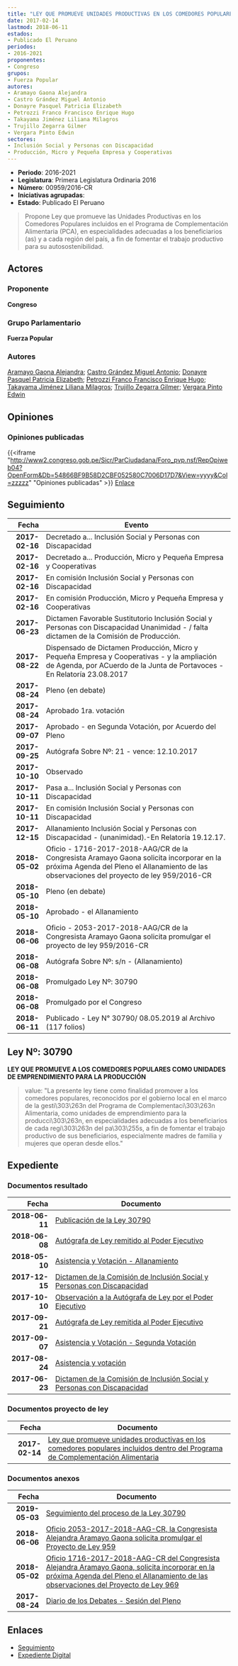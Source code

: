 ```yaml
---
title: "LEY QUE PROMUEVE UNIDADES PRODUCTIVAS EN LOS COMEDORES POPULARES INCLUIDOS DENTRO DEL PROGRAMA DE COMPLEMENTACIÓN ALIMENTARIA"
date: 2017-02-14
lastmod: 2018-06-11
estados:
- Publicado El Peruano
periodos:
- 2016-2021
proponentes:
- Congreso
grupos:
- Fuerza Popular
autores:
- Aramayo Gaona Alejandra
- Castro Grández Miguel Antonio
- Donayre Pasquel Patricia Elizabeth
- Petrozzi Franco Francisco Enrique Hugo
- Takayama Jiménez Liliana Milagros
- Trujillo Zegarra Gilmer
- Vergara Pinto Edwin
sectores:
- Inclusión Social y Personas con Discapacidad
- Producción, Micro y Pequeña Empresa y Cooperativas
---
```

- **Periodo**: 2016-2021
- **Legislatura**: Primera Legislatura Ordinaria 2016
- **Número**: 00959/2016-CR
- **Iniciativas agrupadas**: 
- **Estado**: Publicado El Peruano

> Propone Ley que promueve las Unidades Productivas en los Comedores Populares incluidos en el Programa de Complementación Alimentaria (PCA), en especialidades adecuadas a los beneficiarios (as) y a cada región del país, a fin de fomentar el trabajo productivo para su autosostenibilidad.


## Actores

### Proponente

**Congreso**

### Grupo Parlamentario

**Fuerza Popular**

### Autores

[Aramayo Gaona Alejandra](mailto:mailto:maramayo@congreso.gob.pe); [Castro Grández Miguel Antonio](mailto:mailto:macastro@congreso.gob.pe); [Donayre Pasquel Patricia Elizabeth](mailto:mailto:pdonayre@congreso.gob.pe); [Petrozzi Franco Francisco Enrique Hugo](mailto:mailto:fpetrozzi@congreso.gob.pe); [Takayama Jiménez Liliana Milagros](mailto:mailto:ltakayama@congreso.gob.pe); [Trujillo Zegarra Gilmer](mailto:mailto:gtrujilloz@congreso.gob.pe); [Vergara Pinto Edwin](mailto:mailto:evergara@congreso.gob.pe)

## Opiniones

### Opiniones publicadas

{{<iframe "http://www2.congreso.gob.pe/Sicr/ParCiudadana/Foro_pvp.nsf/RepOpiweb04?OpenForm&Db=54866BF9B58D2CBF052580C7006D17D7&View=yyyy&Col=zzzzz" "Opiniones publicadas" >}}
[Enlace](http://www2.congreso.gob.pe/Sicr/ParCiudadana/Foro_pvp.nsf/RepOpiweb04?OpenForm&Db=54866BF9B58D2CBF052580C7006D17D7&View=yyyy&Col=zzzzz)


## Seguimiento

| Fecha | Evento |
|------:|--------|
| **2017-02-16** | Decretado a... Inclusión Social y Personas con Discapacidad |
| **2017-02-16** | Decretado a... Producción, Micro y Pequeña Empresa y Cooperativas |
| **2017-02-16** | En comisión Inclusión Social y Personas con Discapacidad |
| **2017-02-16** | En comisión Producción, Micro y Pequeña Empresa y Cooperativas |
| **2017-06-23** | Dictamen Favorable Sustitutorio Inclusión Social y Personas con Discapacidad Unanimidad - / falta dictamen de la Comisión de Producción. |
| **2017-08-22** | Dispensado de Dictamen Producción, Micro y Pequeña Empresa y Cooperativas - y la ampliación de Agenda, por ACuerdo de la Junta de Portavoces - En Relatoría 23.08.2017 |
| **2017-08-24** | Pleno (en debate) |
| **2017-08-24** | Aprobado 1ra. votación |
| **2017-09-07** | Aprobado - en Segunda Votación, por Acuerdo del Pleno |
| **2017-09-25** | Autógrafa Sobre Nº: 21 - vence: 12.10.2017 |
| **2017-10-10** | Observado |
| **2017-10-11** | Pasa a... Inclusión Social y Personas con Discapacidad |
| **2017-10-11** | En comisión Inclusión Social y Personas con Discapacidad |
| **2017-12-15** | Allanamiento Inclusión Social y Personas con Discapacidad - (unanimidad).-En Relatoría 19.12.17. |
| **2018-05-02** | Oficio - 1716-2017-2018-AAG/CR de la Congresista Aramayo Gaona solicita incorporar en la próxima Agenda del Pleno el Allanamiento de las observaciones del proyecto de ley 959/2016-CR |
| **2018-05-10** | Pleno (en debate) |
| **2018-05-10** | Aprobado - el Allanamiento |
| **2018-06-06** | Oficio - 2053-2017-2018-AAG/CR de la Congresista Aramayo Gaona solicita promulgar el proyecto de ley 959/2016-CR |
| **2018-06-08** | Autógrafa Sobre Nº: s/n - (Allanamiento) |
| **2018-06-08** | Promulgado Ley Nº: 30790 |
| **2018-06-08** | Promulgado por el Congreso |
| **2018-06-11** | Publicado - Ley N° 30790/ 08.05.2019 al Archivo (117 folios) |

## Ley Nº: 30790

**LEY QUE PROMUEVE A LOS COMEDORES POPULARES COMO UNIDADES DE EMPRENDIMIENTO PARA LA PRODUCCIÓN**

> value: "La presente ley tiene como finalidad promover a los comedores populares, reconocidos por el gobierno local en el marco de la gesti\303\263n del Programa de Complementaci\303\263n Alimentaria, como unidades de emprendimiento para la producci\303\263n, en especialidades adecuadas a los beneficiarios de cada regi\303\263n del pa\303\255s, a fin de fomentar el trabajo productivo de sus beneficiarios, especialmente madres de familia y mujeres que operan desde ellos."


## Expediente

### Documentos resultado

| Fecha | Documento |
|------:|-----------|
| **2018-06-11** | [Publicación de la Ley 30790](http://www.leyes.congreso.gob.pe/Documentos/2016_2021/ADLP/Normas_Legales/30790-LEY.pdf) |
| **2018-06-08** | [Autógrafa de Ley remitido al Poder Ejecutivo](http://www.leyes.congreso.gob.pe/Documentos/2016_2021/ADLP/Texto_Aprobado/AU0095920180608.pdf) |
| **2018-05-10** | [Asistencia y Votación - Allanamiento](http://www.leyes.congreso.gob.pe/Documentos/2016_2021/Asistencia_y_Votacion/Proyectos_de_Ley/AV0095920180510.pdf) |
| **2017-12-15** | [Dictamen de la Comisión de Inclusión Social y Personas con Discapacidad](http://www.leyes.congreso.gob.pe/Documentos/2016_2021/Dictamenes/Proyectos_de_Ley/00959DC13MAY20171215.pdf) |
| **2017-10-10** | [Observación a la Autógrafa de Ley por el Poder Ejecutivo](http://www.leyes.congreso.gob.pe/Documentos/2016_2021/Observacion_a_la_Autografa/OBAU0095920171010.pdf) |
| **2017-09-21** | [Autógrafa de Ley remitida al Poder Ejecutivo](http://www.leyes.congreso.gob.pe/Documentos/2016_2021/Autografas/Ley_y_de_Resolucion_Legislativa/AU0095920170921.PDF) |
| **2017-09-07** | [Asistencia y Votación - Segunda Votación](http://www.leyes.congreso.gob.pe/Documentos/2016_2021/Asistencia_y_Votacion/Proyectos_de_Ley/Exoneracion_de_Segunda_Votacion/ESV0095920170907.pdf) |
| **2017-08-24** | [Asistencia y votación](http://www.leyes.congreso.gob.pe/Documentos/2016_2021/Asistencia_y_Votacion/Proyectos_de_Ley/AV0095920170824.pdf) |
| **2017-06-23** | [Dictamen de la Comisión de Inclusión Social y Personas con Discapacidad](http://www.leyes.congreso.gob.pe/Documentos/2016_2021/Dictamenes/Proyectos_de_Ley/00959DC13MAY20170623.pdf) |

### Documentos proyecto de ley

| Fecha | Documento |
|------:|-----------|
| **2017-02-14** | [Ley que promueve unidades productivas en los comedores populares incluidos dentro del Programa de Complementación Alimentaria](http://www.leyes.congreso.gob.pe/Documentos/2016_2021/Proyectos_de_Ley_y_de_Resoluciones_Legislativas/PL0095520170214.pdf) |

### Documentos anexos

| Fecha | Documento |
|------:|-----------|
| **2019-05-03** | [Seguimiento del proceso de la Ley 30790](http://www.leyes.congreso.gob.pe/Documentos/2016_2021/Seguimiento_de_Proyectos_de_Ley/00599PL_20190503.pdf) |
| **2018-06-06** | [Oficio 2053-2017-2018-AAG-CR, la Congresista Alejandra Aramayo Gaona solicita promulgar el Proyecto de Ley 959](http://www.leyes.congreso.gob.pe/Documentos/2016_2021/Oficios/Congresistas/OFICIO-2053-2017-2018-AAG-CR.pdf) |
| **2018-05-02** | [Oficio 1716-2017-2018-AAG-CR del Congresista Alejandra Aramayo Gaona, solicita incorporar en la próxima Agenda del Pleno el Allanamiento de las observaciones del Proyecto de Ley 969](http://www.leyes.congreso.gob.pe/Documentos/2016_2021/Oficios/Congresistas/OFICIO-1716-2017-2018-AAG-CR.pdf) |
| **2017-08-24** | [Diario de los Debates - Sesión del Pleno](http://www.leyes.congreso.gob.pe/Documentos/2016_2021/ADLP/Diario_Debates/30790-TDD.pdf) |

## Enlaces

- [Seguimiento](http://www2.congreso.gob.pe/Sicr/TraDocEstProc/CLProLey2016.nsf/f7fff46988ca05b1052578e100829cc7/d9b088385ac9143d052580c7006b4434?OpenDocument)
- [Expediente Digital](http://www2.congreso.gob.pe/Sicr/TraDocEstProc/Expvirt_2011.nsf/visbusqptramdoc1621/00959?opendocument)

